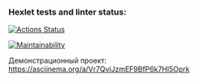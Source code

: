 ### Hexlet tests and linter status:
[![Actions Status](https://github.com/KsyushaKI/python-project-49/workflows/hexlet-check/badge.svg)](https://github.com/KsyushaKI/python-project-49/actions)

[![Maintainability](https://api.codeclimate.com/v1/badges/3332eade8e3c2c30fa8b/maintainability)](https://codeclimate.com/github/KsyushaKI/python-project-49/maintainability)

Демонстрационный проект: https://asciinema.org/a/Vr7QviJzmEF9BfP6k7Hl5Oprk

